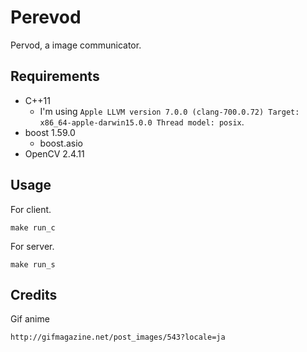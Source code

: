 # Perevod

Pervod, a image communicator.

## Requirements

- C++11
  - I'm using `Apple LLVM version 7.0.0 (clang-700.0.72) Target: x86_64-apple-darwin15.0.0 Thread model: posix`.
- boost 1.59.0
  - boost.asio
- OpenCV 2.4.11

## Usage

For client.

```
make run_c
```

For server.

```
make run_s
```

## Credits
Gif anime 

`http://gifmagazine.net/post_images/543?locale=ja`